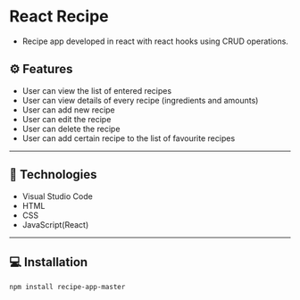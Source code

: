# React Recipe

- Recipe app developed in react with react hooks using CRUD operations.

## ⚙️ Features

- User can view the list of entered recipes
- User can view details of every recipe (ingredients and amounts)
- User can add new recipe
- User can edit the recipe
- User can delete the recipe
- User can add certain recipe to the list of favourite recipes

---

## 📱 Technologies

- Visual Studio Code
- HTML
- CSS
- JavaScript(React)

---

## 💻 Installation

`npm install recipe-app-master`
